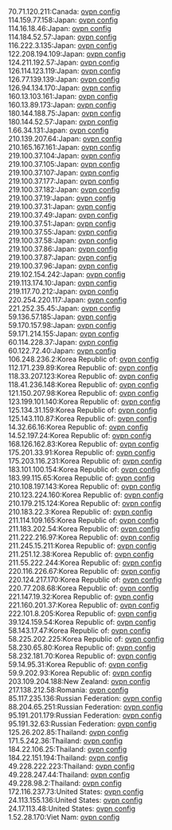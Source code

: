70.71.120.211:Canada: [ovpn config](vpn/70_71_120_211.ovpn)  
114.159.77.158:Japan: [ovpn config](vpn/114_159_77_158.ovpn)  
114.16.18.46:Japan: [ovpn config](vpn/114_16_18_46.ovpn)  
114.184.52.57:Japan: [ovpn config](vpn/114_184_52_57.ovpn)  
116.222.3.135:Japan: [ovpn config](vpn/116_222_3_135.ovpn)  
122.208.194.109:Japan: [ovpn config](vpn/122_208_194_109.ovpn)  
124.211.192.57:Japan: [ovpn config](vpn/124_211_192_57.ovpn)  
126.114.123.119:Japan: [ovpn config](vpn/126_114_123_119.ovpn)  
126.77.139.139:Japan: [ovpn config](vpn/126_77_139_139.ovpn)  
126.94.134.170:Japan: [ovpn config](vpn/126_94_134_170.ovpn)  
160.13.103.161:Japan: [ovpn config](vpn/160_13_103_161.ovpn)  
160.13.89.173:Japan: [ovpn config](vpn/160_13_89_173.ovpn)  
180.144.188.75:Japan: [ovpn config](vpn/180_144_188_75.ovpn)  
180.144.52.57:Japan: [ovpn config](vpn/180_144_52_57.ovpn)  
1.66.34.131:Japan: [ovpn config](vpn/1_66_34_131.ovpn)  
210.139.207.64:Japan: [ovpn config](vpn/210_139_207_64.ovpn)  
210.165.167.161:Japan: [ovpn config](vpn/210_165_167_161.ovpn)  
219.100.37.104:Japan: [ovpn config](vpn/219_100_37_104.ovpn)  
219.100.37.105:Japan: [ovpn config](vpn/219_100_37_105.ovpn)  
219.100.37.107:Japan: [ovpn config](vpn/219_100_37_107.ovpn)  
219.100.37.177:Japan: [ovpn config](vpn/219_100_37_177.ovpn)  
219.100.37.182:Japan: [ovpn config](vpn/219_100_37_182.ovpn)  
219.100.37.19:Japan: [ovpn config](vpn/219_100_37_19.ovpn)  
219.100.37.31:Japan: [ovpn config](vpn/219_100_37_31.ovpn)  
219.100.37.49:Japan: [ovpn config](vpn/219_100_37_49.ovpn)  
219.100.37.51:Japan: [ovpn config](vpn/219_100_37_51.ovpn)  
219.100.37.55:Japan: [ovpn config](vpn/219_100_37_55.ovpn)  
219.100.37.58:Japan: [ovpn config](vpn/219_100_37_58.ovpn)  
219.100.37.86:Japan: [ovpn config](vpn/219_100_37_86.ovpn)  
219.100.37.87:Japan: [ovpn config](vpn/219_100_37_87.ovpn)  
219.100.37.96:Japan: [ovpn config](vpn/219_100_37_96.ovpn)  
219.102.154.242:Japan: [ovpn config](vpn/219_102_154_242.ovpn)  
219.113.174.10:Japan: [ovpn config](vpn/219_113_174_10.ovpn)  
219.117.70.212:Japan: [ovpn config](vpn/219_117_70_212.ovpn)  
220.254.220.117:Japan: [ovpn config](vpn/220_254_220_117.ovpn)  
221.252.35.45:Japan: [ovpn config](vpn/221_252_35_45.ovpn)  
59.136.57.185:Japan: [ovpn config](vpn/59_136_57_185.ovpn)  
59.170.157.98:Japan: [ovpn config](vpn/59_170_157_98.ovpn)  
59.171.214.155:Japan: [ovpn config](vpn/59_171_214_155.ovpn)  
60.114.228.37:Japan: [ovpn config](vpn/60_114_228_37.ovpn)  
60.122.72.40:Japan: [ovpn config](vpn/60_122_72_40.ovpn)  
106.248.236.2:Korea Republic of: [ovpn config](vpn/106_248_236_2.ovpn)  
112.171.239.89:Korea Republic of: [ovpn config](vpn/112_171_239_89.ovpn)  
118.33.207.123:Korea Republic of: [ovpn config](vpn/118_33_207_123.ovpn)  
118.41.236.148:Korea Republic of: [ovpn config](vpn/118_41_236_148.ovpn)  
121.150.207.98:Korea Republic of: [ovpn config](vpn/121_150_207_98.ovpn)  
123.199.101.140:Korea Republic of: [ovpn config](vpn/123_199_101_140.ovpn)  
125.134.31.159:Korea Republic of: [ovpn config](vpn/125_134_31_159.ovpn)  
125.143.110.87:Korea Republic of: [ovpn config](vpn/125_143_110_87.ovpn)  
14.32.66.16:Korea Republic of: [ovpn config](vpn/14_32_66_16.ovpn)  
14.52.197.24:Korea Republic of: [ovpn config](vpn/14_52_197_24.ovpn)  
168.126.162.83:Korea Republic of: [ovpn config](vpn/168_126_162_83.ovpn)  
175.201.33.91:Korea Republic of: [ovpn config](vpn/175_201_33_91.ovpn)  
175.203.116.231:Korea Republic of: [ovpn config](vpn/175_203_116_231.ovpn)  
183.101.100.154:Korea Republic of: [ovpn config](vpn/183_101_100_154.ovpn)  
183.99.115.65:Korea Republic of: [ovpn config](vpn/183_99_115_65.ovpn)  
210.108.197.143:Korea Republic of: [ovpn config](vpn/210_108_197_143.ovpn)  
210.123.224.160:Korea Republic of: [ovpn config](vpn/210_123_224_160.ovpn)  
210.179.215.124:Korea Republic of: [ovpn config](vpn/210_179_215_124.ovpn)  
210.183.22.3:Korea Republic of: [ovpn config](vpn/210_183_22_3.ovpn)  
211.114.109.165:Korea Republic of: [ovpn config](vpn/211_114_109_165.ovpn)  
211.183.202.54:Korea Republic of: [ovpn config](vpn/211_183_202_54.ovpn)  
211.222.216.97:Korea Republic of: [ovpn config](vpn/211_222_216_97.ovpn)  
211.245.15.211:Korea Republic of: [ovpn config](vpn/211_245_15_211.ovpn)  
211.251.12.38:Korea Republic of: [ovpn config](vpn/211_251_12_38.ovpn)  
211.55.222.244:Korea Republic of: [ovpn config](vpn/211_55_222_244.ovpn)  
220.116.226.67:Korea Republic of: [ovpn config](vpn/220_116_226_67.ovpn)  
220.124.217.170:Korea Republic of: [ovpn config](vpn/220_124_217_170.ovpn)  
220.77.208.68:Korea Republic of: [ovpn config](vpn/220_77_208_68.ovpn)  
221.147.19.32:Korea Republic of: [ovpn config](vpn/221_147_19_32.ovpn)  
221.160.201.37:Korea Republic of: [ovpn config](vpn/221_160_201_37.ovpn)  
222.101.8.205:Korea Republic of: [ovpn config](vpn/222_101_8_205.ovpn)  
39.124.159.54:Korea Republic of: [ovpn config](vpn/39_124_159_54.ovpn)  
58.143.17.47:Korea Republic of: [ovpn config](vpn/58_143_17_47.ovpn)  
58.225.202.225:Korea Republic of: [ovpn config](vpn/58_225_202_225.ovpn)  
58.230.65.80:Korea Republic of: [ovpn config](vpn/58_230_65_80.ovpn)  
58.232.181.70:Korea Republic of: [ovpn config](vpn/58_232_181_70.ovpn)  
59.14.95.31:Korea Republic of: [ovpn config](vpn/59_14_95_31.ovpn)  
59.9.202.93:Korea Republic of: [ovpn config](vpn/59_9_202_93.ovpn)  
203.109.204.188:New Zealand: [ovpn config](vpn/203_109_204_188.ovpn)  
217.138.212.58:Romania: [ovpn config](vpn/217_138_212_58.ovpn)  
85.117.235.136:Russian Federation: [ovpn config](vpn/85_117_235_136.ovpn)  
88.204.65.251:Russian Federation: [ovpn config](vpn/88_204_65_251.ovpn)  
95.191.201.179:Russian Federation: [ovpn config](vpn/95_191_201_179.ovpn)  
95.191.32.63:Russian Federation: [ovpn config](vpn/95_191_32_63.ovpn)  
125.26.202.85:Thailand: [ovpn config](vpn/125_26_202_85.ovpn)  
171.5.242.36:Thailand: [ovpn config](vpn/171_5_242_36.ovpn)  
184.22.106.25:Thailand: [ovpn config](vpn/184_22_106_25.ovpn)  
184.22.151.194:Thailand: [ovpn config](vpn/184_22_151_194.ovpn)  
49.228.222.223:Thailand: [ovpn config](vpn/49_228_222_223.ovpn)  
49.228.247.44:Thailand: [ovpn config](vpn/49_228_247_44.ovpn)  
49.228.98.2:Thailand: [ovpn config](vpn/49_228_98_2.ovpn)  
172.116.237.73:United States: [ovpn config](vpn/172_116_237_73.ovpn)  
24.113.155.136:United States: [ovpn config](vpn/24_113_155_136.ovpn)  
24.17.113.48:United States: [ovpn config](vpn/24_17_113_48.ovpn)  
1.52.28.170:Viet Nam: [ovpn config](vpn/1_52_28_170.ovpn)  
